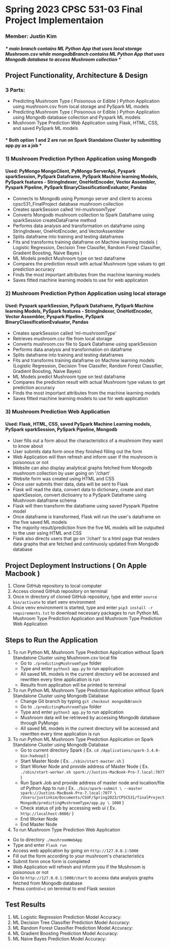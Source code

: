 # Spring 2023 CPSC 531-03 Final Project Implementaion
### Member: Justin Kim

##### * main branch contains ML Python App that uses local storage Mushroom.csv while mongodbBranch contains ML Python App that uses Mongodb database to access Mushroom collection *

## Project Functionality, Architecture & Design
### 3 Parts:
   - Predicting Mushroom Type ( Poisonous or Edible ) Python Application using mushroom.csv from local storage and PySpark ML models
   - Predicting Mushroom Type ( Poisonous or Edible ) Python Application using Mongodb database collection and Pyspark ML models
   - Mushroom Type Prediction Web Application using Flask, HTML, CSS, and saved PySpark ML models

#### * Both option 1 and 2 are run on Spark Standalone Cluster by submitting app.py as a job *


### 1) Mushroom Prediction Python Application using Mongodb
#### Used: PyMongo MongoClient, PyMongo ServerApi, Pyspark sparkSession, PySpark Dataframe, PySpark Machine learning Models, PySpark features - StringIndexer, OneHotEncoder, Vector Assembler, Pyspark Pipeline, PySpark BinaryClassificationEvaluator, Pandas
   - Connects to Mongodb using Pymongo server and client to access cpsc531_FinalProject database mushroom collection
   - Creates sparkSession called 'ml-mushroomType'
   - Converts Mongodb mushroom collection to Spark Dataframe using sparkSession createDataFrame method
   - Performs data analysis and transformation on dataframe using StringIndexer, OneHotEncoder, and VectorAssembler
   - Splits dataframe into training and testing dataframes
   - Fits and transforms training dataframe on Machine learning models ( Logistic Regression, Decision Tree Classifer, Random Forest Classifier, Gradient Boosting, Naive Bayes )
   - ML Models predict Mushroom type on test dataframe
   - Compares the prediction result with actual Mushroom type values to get prediction accuracy
   - Finds the most important attributes from the machine learning models
   - Saves fitted machine learning models to use for web application


### 2) Mushroom Prediction Python Application using local storage
#### Used: Pyspark sparkSession, PySpark Dataframe, PySpark Machine learning Models, PySpark features - StringIndexer, OneHotEncoder, Vector Assembler, Pyspark Pipeline, PySpark BinaryClassificationEvaluator, Pandas
   - Creates sparkSession called 'ml-mushroomType'
   - Retrieves mushroom.csv file from local storage
   - Converts mushroom.csv file to Spark Dataframe using sparkSession
   - Performs data analysis and transformation on dataframe
   - Splits dataframe into training and testing dataframes
   - Fits and transforms training dataframe on Machine learning models (Logistic Regression, Decision Tree Classifer, Random Forest Classifier, Gradient Boosting, Naive Bayes)
   - ML Models predict Mushroom type on test dataframe
   - Compares the prediction result with actual Mushroom type values to get prediction accuracy
   - Finds the most important attributes from the machine learning models
   - Saves fitted machine learning models to use for web application


### 3) Mushroom Prediction Web Application
#### Used: Flask, HTML, CSS, saved PySpark Machine Learning models, PySpark sparkSession, PySpark Pipeline, Mongodb
   - User fills out a form about the characteristics of a mushroom they want to know about
   - User submits data form once they finished filling out the form
   - Web Application will then refresh and inform user if the mushroom is poisonous or not
   - Website can also display analytical graphs fetched from Mongodb mushroom collection by user going on '/chart' 
   - Website form was created using HTML and CSS
   - Once user submits their data, data will be sent to Flask
   - Flask will read the data, convert data to dictionary, create and start sparkSession, convert dictioanry to a PySpark Dataframe using Mushroom dataframe schema
   - Flask will then transform the dataframe using saved Pyspark Pipeline model
   - Once dataframe is transformed, Flask will run the user's dataframe on the five saved ML models
   - The majority result/prediction from the five ML models will be outputted to the user using HTML and CSS
   - Flask also directs users that go on '/chart' to a html page that renders data graphs that are fetched and continuosly updated from Mongodb database



## Project Deployment Instructions ( On Apple Macbook )
1. Clone GitHub repository to local computer
2. Access cloned GitHub repository on terminal
3. Once in directory of cloned GitHub repository, type and enter `source bin/activate` to start venv environment
4. Once venv environment is started, type and enter `pip3 install -r requirements.txt` to download necessary packages to run Python ML Mushroom Type Prediction Application and Mushroom Type Prediction Web Application



## Steps to Run the Application
1. To run Python ML Mushroom Type Prediction Application without Spark Standalone Cluster using Mushroom.csv local file
   -  Go to `./predictingMushroomType` folder
   -  Type and enter `python3 app.py` to run application
   -  All saved ML models in the current directory will be accessed and rewritten every time application is run
   -  Results from application will be printed to terminal
2. To run Python ML Mushroom Type Prediction Application without Spark Standalone Cluster using Mongodb Database
   -  Change Git branch by typing `git checkout mongodbBranch`
   -  Go to `./predictingMushroomType` folder
   -  Type and enter `python3 app.py` to run application
   -  Mushroom data will be retrieved by accessing Mongodb database through PyMongo
   -  All saved ML models in the current directory will be accessed and rewritten every time application is run
3. To run Python ML Mushroom Type Prediction Application on Spark Standalone Cluster using Mongodb Database
   - Go to current directory Spark ( Ex. `cd /Applications/spark-3.4.0-bin-hadoop3` )
   - Start Master Node ( Ex. `./sbin/start-master.sh` )
   - Start Worker Node and provide address of Master Node ( Ex. `./sbin/start-worker.sh spark://Justins-MacBook-Pro-7.local:7077` )
   - Run Spark Job and provide address of master node and location/file of Python App to run
    ( Ex. `./bin/spark-submit \
           --master spark://Justins-MacBook-Pro-7.local:7077 \
           /Users/justinkim/Documents/CSUF/Spring2023/CPSC531/finalProjectMongodb/predictingMushroomType/app.py \
           1000` )
   - Check status of job by accessing web ui ( Ex. `http://localhost:8080/` )
   - End Worker Node
   - End Master Node
 4. To run Mushroom Type Prediction Web Application
   - Go to directory `./mushroomWebApp`
   - Type and enter `Flask run`
   - Access web application by going on `http://127.0.0.1:5000`
   - Fill out the form according to your mushroom's characteristics
   - Submit form once form is completed
   - Web Application will refresh and inform you if the Mushroom is poisonous or not
   - Go to `http://127.0.0.1:5000/chart` to access data analysis graphs fetched from Mongodb database
   - Press control+c on terminal to end Flask session



## Test Results
   1. ML Logistic Regression Prediction Model Accuracy: 
   2. ML Decision Tree Classifier Prediction Model Accuracy:
   3. ML Random Forest Classifier Prediction Model Accuracy:
   4. ML Gradient Boosting Prediction Model Accuracy:
   5. ML Naive Bayes Prediction Model Accuracy:


